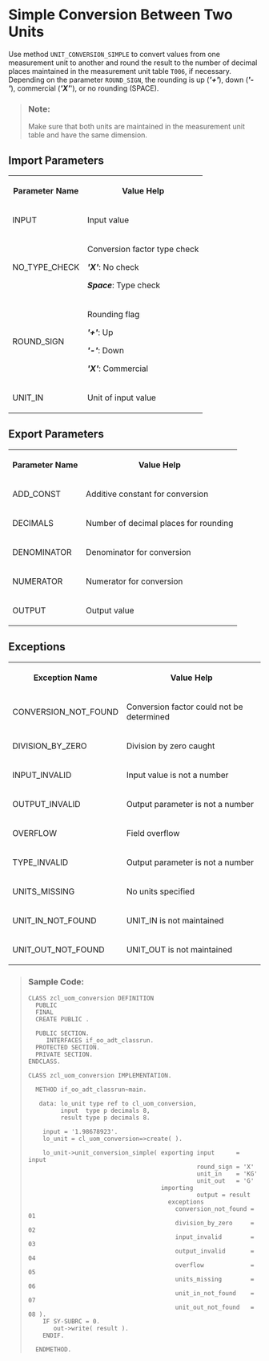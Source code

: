 <!-- loio4083add554614debb3766af36604cc80 -->

# Simple Conversion Between Two Units

Use method `UNIT_CONVERSION_SIMPLE` to convert values from one measurement unit to another and round the result to the number of decimal places maintained in the measurement unit table `T006`, if necessary. Depending on the parameter `ROUND_SIGN`, the rounding is up \(***'+'***\), down \(***'-'***\), commercial \(***'X'***'\), or no rounding \(SPACE\).

> ### Note:  
> Make sure that both units are maintained in the measurement unit table and have the same dimension.



<a name="loio4083add554614debb3766af36604cc80__section_qjw_n2m_rlb"/>

## Import Parameters

<a name="loio4083add554614debb3766af36604cc80__table_xvd_p2m_rlb"/>


<table>
<tr>
<th>

Parameter Name



</th>
<th>

Value Help



</th>
</tr>
<tr>
<td>

INPUT



</td>
<td>

Input value



</td>
</tr>
<tr>
<td>

NO\_TYPE\_CHECK



</td>
<td>

Conversion factor type check

***'X'***: No check

***Space***: Type check



</td>
</tr>
<tr>
<td>

ROUND\_SIGN



</td>
<td>

Rounding flag

***'+'***: Up

***'-'***: Down

***'X'***: Commercial



</td>
</tr>
<tr>
<td>

UNIT\_IN



</td>
<td>

Unit of input value



</td>
</tr>
</table>



<a name="loio4083add554614debb3766af36604cc80__section_am5_vfm_rlb"/>

## Export Parameters

<a name="loio4083add554614debb3766af36604cc80__table_tvy_wfm_rlb"/>


<table>
<tr>
<th>

Parameter Name



</th>
<th>

Value Help



</th>
</tr>
<tr>
<td>

ADD\_CONST



</td>
<td>

Additive constant for conversion



</td>
</tr>
<tr>
<td>

DECIMALS



</td>
<td>

Number of decimal places for rounding



</td>
</tr>
<tr>
<td>

DENOMINATOR



</td>
<td>

Denominator for conversion



</td>
</tr>
<tr>
<td>

NUMERATOR



</td>
<td>

Numerator for conversion



</td>
</tr>
<tr>
<td>

OUTPUT



</td>
<td>

Output value



</td>
</tr>
</table>



<a name="loio4083add554614debb3766af36604cc80__section_fkh_ggm_rlb"/>

## Exceptions

<a name="loio4083add554614debb3766af36604cc80__table_fcj_hgm_rlb"/>


<table>
<tr>
<th>

Exception Name



</th>
<th>

Value Help



</th>
</tr>
<tr>
<td>

CONVERSION\_NOT\_FOUND



</td>
<td>

Conversion factor could not be determined



</td>
</tr>
<tr>
<td>

DIVISION\_BY\_ZERO



</td>
<td>

Division by zero caught



</td>
</tr>
<tr>
<td>

INPUT\_INVALID



</td>
<td>

Input value is not a number



</td>
</tr>
<tr>
<td>

OUTPUT\_INVALID



</td>
<td>

Output parameter is not a number



</td>
</tr>
<tr>
<td>

OVERFLOW



</td>
<td>

Field overflow



</td>
</tr>
<tr>
<td>

TYPE\_INVALID



</td>
<td>

Output parameter is not a number



</td>
</tr>
<tr>
<td>

UNITS\_MISSING



</td>
<td>

No units specified



</td>
</tr>
<tr>
<td>

UNIT\_IN\_NOT\_FOUND



</td>
<td>

UNIT\_IN is not maintained



</td>
</tr>
<tr>
<td>

UNIT\_OUT\_NOT\_FOUND



</td>
<td>

UNIT\_OUT is not maintained



</td>
</tr>
</table>

> ### Sample Code:  
> ```lang-abap
> CLASS zcl_uom_conversion DEFINITION
>   PUBLIC
>   FINAL
>   CREATE PUBLIC .
> 
>   PUBLIC SECTION.
>      INTERFACES if_oo_adt_classrun.
>   PROTECTED SECTION.
>   PRIVATE SECTION.
> ENDCLASS.
> 
> CLASS zcl_uom_conversion IMPLEMENTATION.
> 
>   METHOD if_oo_adt_classrun~main.
> 
>    data: lo_unit type ref to cl_uom_conversion,
>          input  type p decimals 8,
>          result type p decimals 8.
> 
>     input = '1.98678923'.
>     lo_unit = cl_uom_conversion=>create( ).
> 
>     lo_unit->unit_conversion_simple( exporting input      = input
>                                                round_sign = 'X'
>                                                unit_in    = 'KG'
>                                                unit_out   = 'G'
>                                      importing
>                                                output = result
>                                        exceptions
>                                          conversion_not_found = 01
>                                          division_by_zero     = 02
>                                          input_invalid        = 03
>                                          output_invalid       = 04
>                                          overflow             = 05
>                                          units_missing        = 06
>                                          unit_in_not_found    = 07
>                                          unit_out_not_found   = 08 ).
>     IF SY-SUBRC = 0.
>        out->write( result ).
>     ENDIF.
> 
>   ENDMETHOD.
> ```

